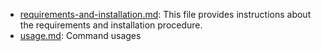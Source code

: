 - [requirements-and-installation.md](requirements-and-installation.md): This file provides instructions about the requirements and installation procedure.
- [usage.md](usage.md): Command usages
